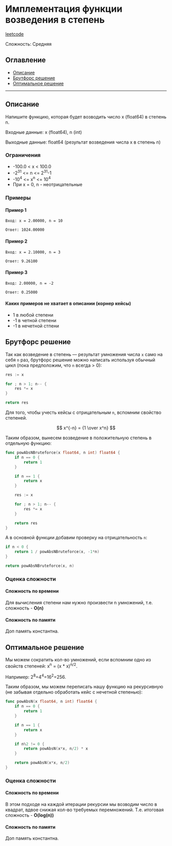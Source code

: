 # Имплементация функции возведения в степень

[leetcode](https://leetcode.com/problems/powx-n/description/)

Сложность: Средняя

## Оглавление

- [Описание](#description)
- [Брутфорс решение](#solution_1)
- [Оптимальное решение](#solution_2)

---

## <a name="description"></a>Описание

Напишите функцию, которая будет возводить число x (float64) в степень n.

Входные данные: x (float64), n (int)

Выходные данные: float64 (результат возведения числа x в степень n)

### Ограничения

- -100.0 < x < 100.0
- -2<sup>31</sup> <= n <= 2<sup>31</sup>-1
- -10<sup>4</sup> <= x<sup>n</sup> <= 10<sup>4</sup>
- При x = 0, n - неотрицательные

### Примеры

#### Пример 1

```
Вход: x = 2.00000, n = 10
```

```
Ответ: 1024.00000
```

#### Пример 2

```
Вход: x = 2.10000, n = 3
```

```
Ответ: 9.26100
```

#### Пример 3

```
Вход: 2.00000, n = -2
```

```
Ответ: 0.25000
```

#### Каких примеров не хватает в описании (корнер кейсы)
- 1 в любой степени
- -1 в четной степени
- -1 в нечетной стпени


## <a name="solution_1"></a> Брутфорс решение

Так как возведение в степень — результат умножения числа `x` само на себя `n` раз, брутфорс решение можно написать используя обычный цикл (пока предположим, что `n` всегда > 0):
```go
res := x

for ; n > 1; n-- {
    res *= x
}

return res
```

Для того, чтобы учесть кейсы с отрицательным `n`, вспомним свойство степеней.

$$ x^{-n} = {1 \over x^n} $$

Таким образом, вынесем возведение в положительную степень в отдельную функцию:
```go
func powAbsNBruteforce(x float64, n int) float64 {
	if n == 0 {
		return 1
	}

	if n == 1 {
		return x
	}

	res := x

	for ; n > 1; n-- {
		res *= x
	}

	return res
}
```
А в основной функции добавим проверку на отрицательность `n`:
```go
if n < 0 {
    return 1 / powAbsNBruteforce(x, -1*n)
}

return powAbsNBruteforce(x, n)
```

### Оценка сложности

#### Сложность по времени

Для вычисления степени нам нужно произвести n умножений, т.е. сложность -  **O(n)**

#### Сложность по памяти

Доп память константна.

## <a name="solution_1"></a> Оптимальное решение

Мы можем сократить кол-во умножений, если вспомним одно из свойств степеней:
x<sup>n</sup> = (x * x)<sup>n/2</sup>.

Например:
2<sup>8</sup>=4<sup>4</sup>=16<sup>2</sup>=256.

Таким образом, мы можем переписать нашу функцию на рекурсивную (не забывая отдельно обработать кейс с нечетной степенью):
```go
func powAbsN(x float64, n int) float64 {
	if n == 0 {
		return 1
	}

	if n == 1 {
		return x
	}

	if n%2 != 0 {
		return powAbsN(x*x, n/2) * x
	}

	return powAbsN(x*x, n/2)
}
```

### Оценка сложности

#### Сложность по времени

В этом подходе на каждой итерации рекурсии мы возводим число в квадрат, вдвое снижая кол-во требуемых перемножений.
Т.е. итоговая сложность - **O(log(n))**

#### Сложность по памяти

Доп память константна.
